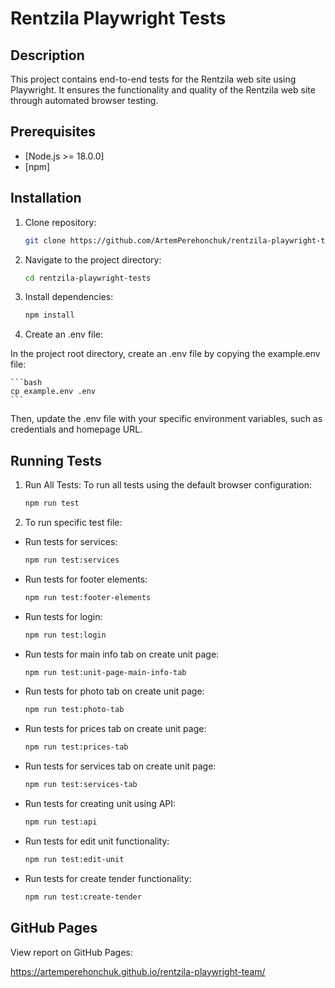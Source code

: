 # Rentzila Playwright Tests

## Description

This project contains end-to-end tests for the Rentzila web site using Playwright. It ensures the functionality and quality of the Rentzila web site through automated browser testing.

## Prerequisites

- [Node.js >= 18.0.0]
- [npm]

## Installation

1. Clone repository:

   ```bash
   git clone https://github.com/ArtemPerehonchuk/rentzila-playwright-tests.git

   ```
2. Navigate to the project directory:

    ```bash
    cd rentzila-playwright-tests
    ````
3. Install dependencies:

    ```bash
    npm install
    ```

4. Create an .env file:

In the project root directory, create an .env file by copying the example.env file:

    ```bash
    cp example.env .env
    ```
Then, update the .env file with your specific environment variables, such as credentials and homepage URL.

## Running Tests
1. Run All Tests:
To run all tests using the default browser configuration:

    ```bash
    npm run test
    ```

2. To run specific test file:

- Run tests for services:

    ```bash
    npm run test:services
    ```

- Run tests for footer elements:

    ```bash
    npm run test:footer-elements
    ```

- Run tests for login:

    ```bash
    npm run test:login
    ```

- Run tests for main info tab on create unit page:

    ```bash
    npm run test:unit-page-main-info-tab
    ```

- Run tests for photo tab on create unit page:

    ```bash
    npm run test:photo-tab
    ```

- Run tests for prices tab on create unit page:

    ```bash
    npm run test:prices-tab
    ```

- Run tests for services tab on create unit page:

    ```bash
    npm run test:services-tab
    ```

- Run tests for creating unit using API:

    ```bash
    npm run test:api
    ```

- Run tests for edit unit functionality:

    ```bash
    npm run test:edit-unit
    ```

- Run tests for create tender functionality:

    ```bash
    npm run test:create-tender
    ```

## GitHub Pages

View report on GitHub Pages:

https://artemperehonchuk.github.io/rentzila-playwright-team/